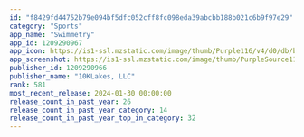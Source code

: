 ```yaml
---
id: "f8429fd44752b79e094bf5dfc052cff8fc098eda39abcbb188b021c6b9f97e29"
category: "Sports"
app_name: "Swimmetry"
app_id: 1209290967
app_icon: https://is1-ssl.mzstatic.com/image/thumb/Purple116/v4/d0/db/b6/d0dbb6c3-d79f-2905-02d5-9df4a51e9e2b/AppIcon-0-0-1x_U007epad-0-0-85-220.png/1024x1024bb.png
app_screenshot: https://is1-ssl.mzstatic.com/image/thumb/PurpleSource116/v4/b9/e0/2a/b9e02a84-ebb5-a627-a9ed-0213d3fa2282/ec644c80-e2dc-4e65-b698-5e84317c95e8_image1.jpeg/1242x2688bb.png
publisher_id: 1209290966
publisher_name: "10KLakes, LLC"
rank: 581
most_recent_release: 2024-01-30 00:00:00
release_count_in_past_year: 26
release_count_in_past_year_category: 14
release_count_in_past_year_top_in_category: 32
---
```

